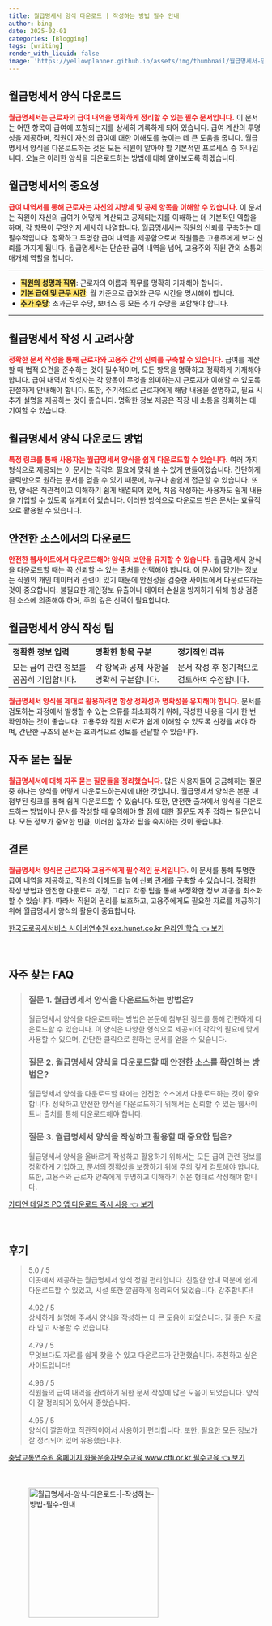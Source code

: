 ```yaml
---
title: 월급명세서 양식 다운로드 | 작성하는 방법 필수 안내
author: bing
date: 2025-02-01
categories: [Blogging]
tags: [writing]
render_with_liquid: false
image: 'https://yellowplanner.github.io/assets/img/thumbnail/월급명세서-양식-다운로드-|-작성하는-방법-필수-안내.webp'
---
```



<h2 id='월급명세서_양식_다운로드'>월급명세서 양식 다운로드</h2>

<p><b><span style="color: #ee2323;">월급명세서는 근로자의 급여 내역을 명확하게 정리할 수 있는 필수 문서입니다.</span></b> 이 문서는 어떤 항목이 급여에 포함되는지를 상세히 기록하게 되어 있습니다. 급여 계산의 투명성을 제공하며, 직원이 자신의 급여에 대한 이해도를 높이는 데 큰 도움을 줍니다. 월급명세서 양식을 다운로드하는 것은 모든 직원이 알아야 할 기본적인 프로세스 중 하나입니다. 오늘은 이러한 양식을 다운로드하는 방법에 대해 알아보도록 하겠습니다.</p>

<h2 id='월급명세서의_중요성'>월급명세서의 중요성</h2>

<p><b><span style="color: #ee2323;">급여 내역서를 통해 근로자는 자신의 지방세 및 공제 항목을 이해할 수 있습니다.</span></b> 이 문서는 직원이 자신의 급여가 어떻게 계산되고 공제되는지를 이해하는 데 기본적인 역할을 하며, 각 항목이 무엇인지 세세히 나열합니다. 월급명세서는 직원의 신뢰를 구축하는 데 필수적입니다. 정확하고 투명한 급여 내역을 제공함으로써 직원들은 고용주에게 보다 신뢰를 가지게 됩니다. 월급명세서는 단순한 급여 내역을 넘어, 고용주와 직원 간의 소통의 매개체 역할을 합니다.</p>

<hr />

<ul>
    <li><b><span style="background-color: #ffe066;">직원의 성명과 직위</span></b>: 근로자의 이름과 직무를 명확히 기재해야 합니다.</li>
    <li><b><span style="background-color: #ffe066;">기본 급여 및 근무 시간</span></b>: 월 기준으로 급여와 근무 시간을 명시해야 합니다.</li>
    <li><b><span style="background-color: #ffe066;">추가 수당</span></b>: 초과근무 수당, 보너스 등 모든 추가 수당을 포함해야 합니다.</li>
</ul>

<hr />

<h2 id='월급명세서_작성_시_고려사항'>월급명세서 작성 시 고려사항</h2>

<p><b><span style="color: #ee2323;">정확한 문서 작성을 통해 근로자와 고용주 간의 신뢰를 구축할 수 있습니다.</span></b> 급여를 계산할 때 법적 요건을 준수하는 것이 필수적이며, 모든 항목을 명확하고 정확하게 기재해야 합니다. 급여 내역서 작성자는 각 항목이 무엇을 의미하는지 근로자가 이해할 수 있도록 친절하게 안내해야 합니다. 또한, 주기적으로 근로자에게 해당 내용을 설명하고, 필요 시 추가 설명을 제공하는 것이 좋습니다. 명확한 정보 제공은 직장 내 소통을 강화하는 데 기여할 수 있습니다.</p>

<h2 id='월급명세서_양식_다운로드_방법'>월급명세서 양식 다운로드 방법</h2>

<p><b><span style="color: #ee2323;">특정 링크를 통해 사용자는 월급명세서 양식을 쉽게 다운로드할 수 있습니다.</span></b> 여러 가지 형식으로 제공되는 이 문서는 각각의 필요에 맞춰 쓸 수 있게 만들어졌습니다. 간단하게 클릭만으로 원하는 문서를 얻을 수 있기 때문에, 누구나 손쉽게 접근할 수 있습니다. 또한, 양식은 직관적이고 이해하기 쉽게 배열되어 있어, 처음 작성하는 사용자도 쉽게 내용을 기입할 수 있도록 설계되어 있습니다. 이러한 방식으로 다운로드 받은 문서는 효율적으로 활용될 수 있습니다.</p>

<h2 id='안전한_소스에서의_다운로드'>안전한 소스에서의 다운로드</h2>

<p><b><span style="color: #ee2323;">안전한 웹사이트에서 다운로드해야 양식의 보안을 유지할 수 있습니다.</span></b> 월급명세서 양식을 다운로드할 때는 꼭 신뢰할 수 있는 출처를 선택해야 합니다. 이 문서에 담기는 정보는 직원의 개인 데이터와 관련이 있기 때문에 안전성을 검증한 사이트에서 다운로드하는 것이 중요합니다. 불필요한 개인정보 유출이나 데이터 손실을 방지하기 위해 항상 검증된 소스에 의존해야 하며, 주의 깊은 선택이 필요합니다.</p>

<h2 id='월급명세서_양식_작성_팁'>월급명세서 양식 작성 팁</h2>

<table>
    <tr>
        <td><b>정확한 정보 입력</b></td>
        <td><b>명확한 항목 구분</b></td>
        <td><b>정기적인 리뷰</b></td>
    </tr>
    <tr>
        <td>모든 급여 관련 정보를 꼼꼼히 기입합니다.</td>
        <td>각 항목과 공제 사항을 명확히 구분합니다.</td>
        <td>문서 작성 후 정기적으로 검토하여 수정합니다.</td>
    </tr>
</table>

<p><b><span style="color: #ee2323;">월급명세서 양식을 제대로 활용하려면 항상 정확성과 명확성을 유지해야 합니다.</span></b> 문서를 검토하는 과정에서 발생할 수 있는 오류를 최소화하기 위해, 작성한 내용을 다시 한 번 확인하는 것이 좋습니다. 고용주와 직원 서로가 쉽게 이해할 수 있도록 신경을 써야 하며, 간단한 구조의 문서는 효과적으로 정보를 전달할 수 있습니다.</p>

<h2 id='자주_묻는_질문'>자주 묻는 질문</h2>

<p><b><span style="color: #ee2323;">월급명세서에 대해 자주 묻는 질문들을 정리했습니다.</span></b> 많은 사용자들이 궁금해하는 질문 중 하나는 양식을 어떻게 다운로드하는지에 대한 것입니다. 월급명세서 양식은 본문 내 첨부된 링크를 통해 쉽게 다운로드할 수 있습니다. 또한, 안전한 출처에서 양식을 다운로드하는 방법이나 문서를 작성할 때 유의해야 할 점에 대한 질문도 자주 접하는 질문입니다. 모든 정보가 중요한 만큼, 이러한 절차와 팁을 숙지하는 것이 좋습니다.</p>

<h2 id='결론'>결론</h2>

<p><b><span style="color: #ee2323;">월급명세서 양식은 근로자와 고용주에게 필수적인 문서입니다.</span></b> 이 문서를 통해 투명한 급여 내역을 제공하고, 직원의 이해도를 높여 신뢰 관계를 구축할 수 있습니다. 정확한 작성 방법과 안전한 다운로드 과정, 그리고 각종 팁을 통해 부정확한 정보 제공을 최소화할 수 있습니다. 따라서 직원의 권리를 보호하고, 고용주에게도 필요한 자료를 제공하기 위해 월급명세서 양식의 활용이 중요합니다.</p>


<p><a class="click-button" title="한국도로공사서비스 사이버연수원 exs.hunet.co.kr 온라인 학습" href="https://yellowplanner.github.io/posts/%ED%95%9C%EA%B5%AD%EB%8F%84%EB%A1%9C%EA%B3%B5%EC%82%AC%EC%84%9C%EB%B9%84%EC%8A%A4-%EC%82%AC%EC%9D%B4%EB%B2%84%EC%97%B0%EC%88%98%EC%9B%90-exs.hunet.co.kr-%EC%98%A8%EB%9D%BC%EC%9D%B8-%ED%95%99%EC%8A%B5/" rel="dofollow">한국도로공사서비스 사이버연수원 exs.hunet.co.kr 온라인 학습 👈 보기</a></p><br>
<h2 id='자주_찾는_FAQ'>자주 찾는 FAQ</h2>
<div itemscope="" itemtype="https://schema.org/FAQPage"> 
<blockquote> 
<div itemscope="" itemprop="mainEntity" itemtype="https://schema.org/Question"> 
<h3 itemprop="name">질문 1. 월급명세서 양식을 다운로드하는 방법은?</h3> 
<div itemscope="" itemprop="acceptedAnswer" itemtype="https://schema.org/Answer"> 
<span itemprop="text"> 
<p>월급명세서 양식을 다운로드하는 방법은 본문에 첨부된 링크를 통해 간편하게 다운로드할 수 있습니다. 이 양식은 다양한 형식으로 제공되어 각각의 필요에 맞게 사용할 수 있으며, 간단한 클릭으로 원하는 문서를 얻을 수 있습니다.</p> 
</span> 
</div> 
</div> 
<div itemscope="" itemprop="mainEntity" itemtype="https://schema.org/Question"> 
<h3 itemprop="name">질문 2. 월급명세서 양식을 다운로드할 때 안전한 소스를 확인하는 방법은?</h3> 
<div itemscope="" itemprop="acceptedAnswer" itemtype="https://schema.org/Answer"> 
<span itemprop="text"> 
<p>월급명세서 양식을 다운로드할 때에는 안전한 소스에서 다운로드하는 것이 중요합니다. 정확하고 안전한 양식을 다운로드하기 위해서는 신뢰할 수 있는 웹사이트나 출처를 통해 다운로드해야 합니다.</p> 
</span> 
</div> 
</div> 
<div itemscope="" itemprop="mainEntity" itemtype="https://schema.org/Question"> 
<h3 itemprop="name">질문 3. 월급명세서 양식을 작성하고 활용할 때 중요한 팁은?</h3> 
<div itemscope="" itemprop="acceptedAnswer" itemtype="https://schema.org/Answer"> 
<span itemprop="text"> 
<p>월급명세서 양식을 올바르게 작성하고 활용하기 위해서는 모든 급여 관련 정보를 정확하게 기입하고, 문서의 정확성을 보장하기 위해 주의 깊게 검토해야 합니다. 또한, 고용주와 근로자 양측에게 투명하고 이해하기 쉬운 형태로 작성해야 합니다.</p> 
</span> 
</div> 
</div> 
</blockquote> 
</div>
<p><a class="click-button" title="가디언 테일즈 PC 앱 다운로드 즉시 사용" href="https://yellowplanner.github.io/posts/%EA%B0%80%EB%94%94%EC%96%B8-%ED%85%8C%EC%9D%BC%EC%A6%88-PC-%EC%95%B1-%EB%8B%A4%EC%9A%B4%EB%A1%9C%EB%93%9C-%EC%A6%89%EC%8B%9C-%EC%82%AC%EC%9A%A9/" rel="dofollow">가디언 테일즈 PC 앱 다운로드 즉시 사용 👈 보기</a></p><br>
<h2 id='후기'>후기</h2>
<div itemscope itemtype="https://schema.org/Product">
  <blockquote>
  <div itemprop="review" itemscope itemtype="https://schema.org/Review">
      <div itemprop="reviewRating" itemscope itemtype="https://schema.org/Rating"> <span itemprop="ratingValue">5.0</span> / <span itemprop="bestRating">5</span> </div>
      <span itemprop="reviewBody">이곳에서 제공하는 월급명세서 양식 정말 편리합니다. 친절한 안내 덕분에 쉽게 다운로드할 수 있었고, 시설 또한 깔끔하게 정리되어 있었습니다. 강추합니다!</span>
  </div>
  <br>
  <div itemprop="review" itemscope itemtype="https://schema.org/Review">
      <div itemprop="reviewRating" itemscope itemtype="https://schema.org/Rating"> <span itemprop="ratingValue">4.92</span> / <span itemprop="bestRating">5</span> </div>
      <span itemprop="reviewBody">상세하게 설명해 주셔서 양식을 작성하는 데 큰 도움이 되었습니다. 질 좋은 자료라 믿고 사용할 수 있습니다.</span>
  </div>
  <br>
  <div itemprop="review" itemscope itemtype="https://schema.org/Review">
      <div itemprop="reviewRating" itemscope itemtype="https://schema.org/Rating"> <span itemprop="ratingValue">4.79</span> / <span itemprop="bestRating">5</span> </div>
      <span itemprop="reviewBody">무엇보다도 자료를 쉽게 찾을 수 있고 다운로드가 간편했습니다. 추천하고 싶은 사이트입니다!</span>
  </div>
  <br>
  <div itemprop="review" itemscope itemtype="https://schema.org/Review">
      <div itemprop="reviewRating" itemscope itemtype="https://schema.org/Rating"> <span itemprop="ratingValue">4.96</span> / <span itemprop="bestRating">5</span> </div>
      <span itemprop="reviewBody">직원들의 급여 내역을 관리하기 위한 문서 작성에 많은 도움이 되었습니다. 양식이 잘 정리되어 있어서 좋았습니다.</span>
  </div>
  <br>
  <div itemprop="review" itemscope itemtype="https://schema.org/Review">
      <div itemprop="reviewRating" itemscope itemtype="https://schema.org/Rating"> <span itemprop="ratingValue">4.95</span> / <span itemprop="bestRating">5</span> </div>
      <span itemprop="reviewBody">양식이 깔끔하고 직관적이어서 사용하기 편리합니다. 또한, 필요한 모든 정보가 잘 정리되어 있어 유용했습니다.</span>
  </div>
  </blockquote>
</div>
<p><a class="click-button" title="충남교통연수원 홈페이지 화물운송자보수교육 www.ctti.or.kr 필수교육" href="https://yellowplanner.github.io/posts/%EC%B6%A9%EB%82%A8%EA%B5%90%ED%86%B5%EC%97%B0%EC%88%98%EC%9B%90-%ED%99%88%ED%8E%98%EC%9D%B4%EC%A7%80-%ED%99%94%EB%AC%BC%EC%9A%B4%EC%86%A1%EC%9E%90%EB%B3%B4%EC%88%98%EA%B5%90%EC%9C%A1-www.ctti.or.kr-%ED%95%84%EC%88%98%EA%B5%90%EC%9C%A1/" rel="dofollow">충남교통연수원 홈페이지 화물운송자보수교육 www.ctti.or.kr 필수교육 👈 보기</a></p><br>
<figure class="image"><img src="https://yellowplanner.github.io/assets/img/thumbnail/월급명세서-양식-다운로드-|-작성하는-방법-필수-안내.webp" alt="월급명세서-양식-다운로드-|-작성하는-방법-필수-안내" width="256" height="256"></figure>